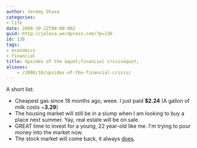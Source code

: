 ```yaml
---
author: Jeremy Olexa
categories:
- life
date: 2008-10-22T00:00:00Z
guid: http://jolexa.wordpress.com/?p=136
id: 136
tags:
- economics
- financial
title: Upsides of the &quot;financial crisis&quot;
aliases:
    - /2008/10/upsides-of-the-financial-crisis/
---
```


A short list:

  * Cheapest gas since 18 months ago, weee. I just paid **$2.24** (A gallon of milk costs ~**3.29**)
  * The housing market will still be in a slump when I am looking to buy a place next summer. Yay, real estate will be on sale.
  * GREAT time to invest for a young, 22 year-old like me. I'm trying to pour money into the market now.
  * The stock market will come back, it always [does][1].

 [1]: http://www.signaltrend.com/Historical-SP500.html
